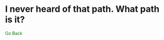 <h1>I never heard of that path. What path is it?</h1>
<a href="https://mystuffyt.github.io/Discord-Nitro-Rickrolls-You/">Go Back</a>
<style>
a:link {
  color: green;
  background-color: transparent;
  text-decoration: none;
}
</style>
